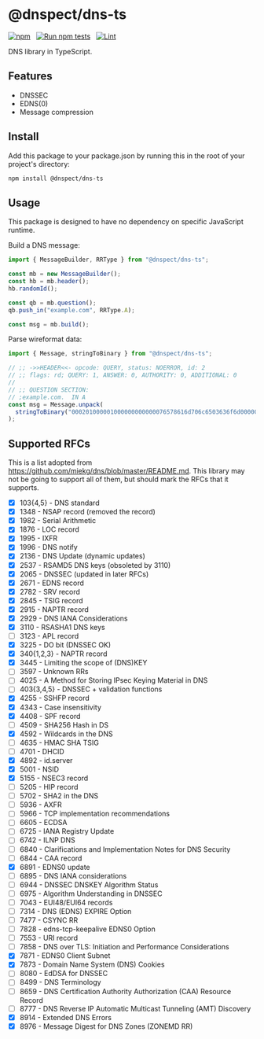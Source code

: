 # @dnspect/dns-ts

[![npm](https://img.shields.io/npm/v/@dnspect/dns-ts.svg)](https://www.npmjs.com/package/@dnspect/dns-ts) &nbsp;
[![Run npm tests](https://github.com/dnspect/dns-ts/actions/workflows/test.yml/badge.svg)](https://github.com/dnspect/dns-ts/actions/workflows/test.yml) &nbsp;
[![Lint](https://github.com/dnspect/dns-ts/actions/workflows/lint.yml/badge.svg)](https://github.com/dnspect/dns-ts/actions/workflows/lint.yml) &nbsp;

DNS library in TypeScript.

## Features

- DNSSEC
- EDNS(0)
- Message compression

## Install

Add this package to your package.json by running this in the root of your project's directory:

```sh
npm install @dnspect/dns-ts
```

## Usage

This package is designed to have no dependency on specific JavaScript runtime.

Build a DNS message:

```javascript
import { MessageBuilder, RRType } from "@dnspect/dns-ts";

const mb = new MessageBuilder();
const hb = mb.header();
hb.randomId();

const qb = mb.question();
qb.push_in("example.com", RRType.A);

const msg = mb.build();
```

Parse wireformat data:

```javascript
import { Message, stringToBinary } from "@dnspect/dns-ts";

// ;; ->>HEADER<<- opcode: QUERY, status: NOERROR, id: 2
// ;; flags: rd; QUERY: 1, ANSWER: 0, AUTHORITY: 0, ADDITIONAL: 0
//
// ;; QUESTION SECTION:
// ;example.com.  IN A
const msg = Message.unpack(
  stringToBinary("000201000001000000000000076578616d706c6503636f6d0000010001", "hex")
);
```

## Supported RFCs

This is a list adopted from <https://github.com/miekg/dns/blob/master/README.md>. This library may not be going to support all of them, but should mark the RFCs that it supports.

- [x] 103{4,5} - DNS standard
- [x] 1348 - NSAP record (removed the record)
- [x] 1982 - Serial Arithmetic
- [x] 1876 - LOC record
- [x] 1995 - IXFR
- [x] 1996 - DNS notify
- [x] 2136 - DNS Update (dynamic updates)
- [x] 2537 - RSAMD5 DNS keys (obsoleted by 3110)
- [x] 2065 - DNSSEC (updated in later RFCs)
- [x] 2671 - EDNS record
- [x] 2782 - SRV record
- [x] 2845 - TSIG record
- [x] 2915 - NAPTR record
- [x] 2929 - DNS IANA Considerations
- [x] 3110 - RSASHA1 DNS keys
- [ ] 3123 - APL record
- [x] 3225 - DO bit (DNSSEC OK)
- [x] 340{1,2,3} - NAPTR record
- [x] 3445 - Limiting the scope of (DNS)KEY
- [ ] 3597 - Unknown RRs
- [ ] 4025 - A Method for Storing IPsec Keying Material in DNS
- [ ] 403{3,4,5} - DNSSEC + validation functions
- [x] 4255 - SSHFP record
- [x] 4343 - Case insensitivity
- [x] 4408 - SPF record
- [ ] 4509 - SHA256 Hash in DS
- [x] 4592 - Wildcards in the DNS
- [ ] 4635 - HMAC SHA TSIG
- [ ] 4701 - DHCID
- [x] 4892 - id.server
- [x] 5001 - NSID
- [x] 5155 - NSEC3 record
- [ ] 5205 - HIP record
- [ ] 5702 - SHA2 in the DNS
- [ ] 5936 - AXFR
- [ ] 5966 - TCP implementation recommendations
- [ ] 6605 - ECDSA
- [ ] 6725 - IANA Registry Update
- [ ] 6742 - ILNP DNS
- [ ] 6840 - Clarifications and Implementation Notes for DNS Security
- [ ] 6844 - CAA record
- [x] 6891 - EDNS0 update
- [ ] 6895 - DNS IANA considerations
- [ ] 6944 - DNSSEC DNSKEY Algorithm Status
- [ ] 6975 - Algorithm Understanding in DNSSEC
- [ ] 7043 - EUI48/EUI64 records
- [ ] 7314 - DNS (EDNS) EXPIRE Option
- [ ] 7477 - CSYNC RR
- [ ] 7828 - edns-tcp-keepalive EDNS0 Option
- [ ] 7553 - URI record
- [ ] 7858 - DNS over TLS: Initiation and Performance Considerations
- [x] 7871 - EDNS0 Client Subnet
- [x] 7873 - Domain Name System (DNS) Cookies
- [ ] 8080 - EdDSA for DNSSEC
- [ ] 8499 - DNS Terminology
- [ ] 8659 - DNS Certification Authority Authorization (CAA) Resource Record
- [ ] 8777 - DNS Reverse IP Automatic Multicast Tunneling (AMT) Discovery
- [x] 8914 - Extended DNS Errors
- [x] 8976 - Message Digest for DNS Zones (ZONEMD RR)
